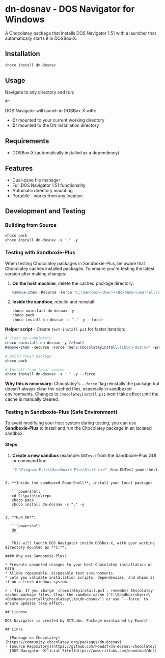 # dn-dosnav - DOS Navigator for Windows

A Chocolatey package that installs DOS Navigator 1.51 with a launcher that automatically starts it in DOSBox-X.

## Installation

```powershell
choco install dn-dosnav
```

## Usage

Navigate to any directory and run:

```cmd
dn
```

DOS Navigator will launch in DOSBox-X with:
- **C:** mounted to your current working directory
- **D:** mounted to the DN installation directory

## Requirements

- DOSBox-X (automatically installed as a dependency)

## Features

- Dual-pane file manager
- Full DOS Navigator 1.51 functionality
- Automatic directory mounting
- Portable - works from any location

## Development and Testing

### Building from Source

```powershell
choco pack
choco install dn-dosnav -s "." -y
```

### Testing with Sandboxie-Plus

When testing Chocolatey packages in Sandboxie-Plus, be aware that Chocolatey caches installed packages. To ensure you're testing the latest version after making changes:

1. **On the host machine**, delete the cached package directory:
   ```powershell
   Remove-Item -Recurse -Force "C:\Sandbox\<User>\<BoxName>\user\all\chocolatey\lib\dn-dosnav" -ErrorAction SilentlyContinue
   ```

2. **Inside the sandbox**, rebuild and reinstall:
   ```powershell
   choco uninstall dn-dosnav -y
   choco pack
   choco install dn-dosnav -s "." -y --force
   ```

**Helper script** - Create `test-install.ps1` for faster iteration:

```powershell
# Clean up completely
choco uninstall dn-dosnav -y 2>$null
Remove-Item -Recurse -Force "$env:ChocolateyInstall\lib\dn-dosnav" -ErrorAction SilentlyContinue

# Build fresh package
choco pack

# Install from local source
choco install dn-dosnav -s "." -y --force
```

**Why this is necessary:** Chocolatey's `--force` flag reinstalls the package but doesn't always clear the cached files, especially in sandboxed environments. Changes to `chocolateyinstall.ps1` won't take effect until the cache is manually cleared.

### Testing in Sandboxie-Plus (Safe Environment)

To avoid modifying your host system during testing, you can use **Sandboxie-Plus** to install and run the Chocolatey package in an isolated sandbox.

#### Steps

1. **Create a new sandbox** (example: `DNTest`) from the Sandboxie-Plus GUI or command line.
   ```powershell
   "C:\Program Files\Sandboxie-Plus\Start.exe" /box:DNTest powershell.exe
````

2. **Inside the sandboxed PowerShell**, install your local package:

   ```powershell
   cd C:\path\to\repo
   choco pack
   choco install dn-dosnav -s "." -y
   ```

3. **Run DN**:

   ```powershell
   dn
   ```

   This will launch DOS Navigator inside DOSBox-X, with your working directory mounted as **C:**.

#### Why use Sandboxie-Plus?

* Prevents unwanted changes to your host Chocolatey installation or PATH.
* Allows repeatable, disposable test environments.
* Lets you validate installation scripts, dependencies, and shims as if on a fresh Windows system.

> 💡 Tip: If you change `chocolateyinstall.ps1`, remember Chocolatey caches package files. Clear the sandbox cache (`C:\Sandbox\<User>\<BoxName>\user\all\chocolatey\lib\dn-dosnav`) or use `--force` to ensure updates take effect.

## License

DOS Navigator is created by RITLabs. Package maintained by Foadsf.

## Links

- [Package on Chocolatey](https://community.chocolatey.org/packages/dn-dosnav)
- [Source Repository](https://github.com/Foadsf/dn-dosnav-chocolatey)
- [DOS Navigator Official Site](https://www.ritlabs.com/download/dn/)
